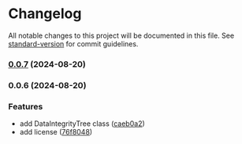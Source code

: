# Changelog

All notable changes to this project will be documented in this file. See [standard-version](https://github.com/conventional-changelog/standard-version) for commit guidelines.

### [0.0.7](https://github.com/Datalayer-Storage/DataIntegrityTree/compare/v0.0.6...v0.0.7) (2024-08-20)

### 0.0.6 (2024-08-20)


### Features

* add DataIntegrityTree class ([caeb0a2](https://github.com/Datalayer-Storage/DataIntegrityTree/commit/caeb0a2596ce99d1ff44d4654c7473a2f6368c2a))
* add license ([76f8048](https://github.com/Datalayer-Storage/DataIntegrityTree/commit/76f8048ff1cac183980f2549e1380fcacb180d0b))
